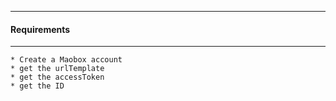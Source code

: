---------------------------------
#### Requirements
------------------------------

    * Create a Maobox account
    * get the urlTemplate
    * get the accessToken
    * get the ID
    
